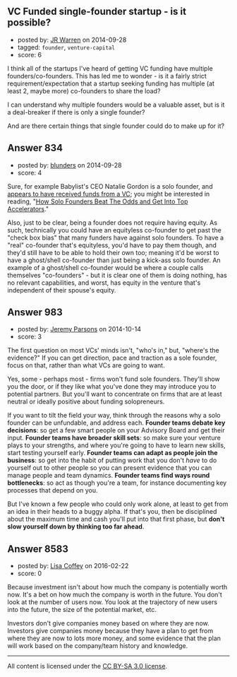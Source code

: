 ## VC Funded single-founder startup - is it possible?

- posted by: [JR Warren](https://stackexchange.com/users/1866317/jr-warren) on 2014-09-28
- tagged: `founder`, `venture-capital`
- score: 6

<p>I think all of the startups I've heard of getting VC funding have multiple founders/co-founders. This has led me to wonder - is it a fairly strict requirement/expectation that a startup seeking funding has multiple (at least 2, maybe more) co-founders to share the load?</p>

<p>I can understand why multiple founders would be a valuable asset, but is it a deal-breaker if there is only a single founder?</p>

<p>And are there certain things that single founder could do to make up for it?</p>



## Answer 834

- posted by: [blunders](https://stackexchange.com/users/216182/blunders) on 2014-09-28
- score: 4

<p>Sure, for example Babylist's CEO Natalie Gordon is a solo founder, and <a href="http://www.crunchbase.com/organization/babylist/funding-rounds" rel="nofollow">appears to have received funds from a VC</a>; you might be interested in reading, "<a href="http://blogs.wsj.com/venturecapital/2013/03/12/how-solo-founders-beat-the-odds-and-get-into-top-accelerators/" rel="nofollow">How Solo Founders Beat The Odds and Get Into Top Accelerators</a>."</p>

<p>Also, just to be clear, being a founder does not require having equity.  As such, technically you could have an equityless co-founder to get past the "check box bias" that many funders have against solo founders. To have a "real" co-founder that's equityless, you'd have to pay them though, and they'd still have to be able to hold their own too; meaning it'd be worst to have a ghost/shell co-founder than just being a kick-ass solo founder. An example of a ghost/shell co-founder would be where a couple calls themselves "co-founders" - but it is clear one of them is doing nothing, has no relevant capabilities, and worst, has equity in the venture that's independent of their spouse's equity.</p>



## Answer 983

- posted by: [Jeremy Parsons](https://stackexchange.com/users/497810/jeremy-parsons) on 2014-10-14
- score: 3

<p>The first question on most VCs' minds isn't, "who's in," but, "where's the evidence?"  If you can get direction, pace and traction as a sole founder, focus on that, rather than what VCs are going to want.</p>

<p>Yes, some - perhaps most - firms won't fund sole founders. They'll show you the door, or if they like what you've done they may introduce you to potential partners. But you'll want to concentrate on firms that are at least neutral or ideally positive about funding solopreneurs.</p>

<p>If you want to tilt the field your way, think through the reasons why a solo founder can be unfundable, and address each. <strong>Founder teams debate key decisions</strong>: so get a few smart people on your Advisory Board and get their input. <strong>Founder teams have broader skill sets</strong>: so make sure your venture plays to your strengths, and where you're going to have to learn new skills, start testing yourself early. <strong>Founder teams can adapt as people join the business</strong>: so get into the habit of putting work that you don't <em>have</em> to do yourself out to other people so you can present evidence that you can manage people and team dynamics. <strong>Founder teams find ways round bottlenecks</strong>: so act as though you're a team, for instance documenting key processes that depend on you.</p>

<p>But I've known a few people who could only work alone, at least to get from an idea in their heads to a buggy alpha. If that's you, then be disciplined about the maximum time and cash you'll put into that first phase, but <strong>don't slow yourself down by thinking too far ahead</strong>.</p>



## Answer 8583

- posted by: [Lisa Coffey](https://stackexchange.com/users/4754298/lisa-coffey) on 2016-02-22
- score: 0

<p>Because investment isn't about how much the company is potentially worth now. It's a bet on how much the company is worth in the future. You don't look at the number of users now. You look at the trajectory of new users into the future, the size of the potential market, etc.</p>

<p>Investors don't give companies money based on where they are now. Investors give companies money because they have a plan to get from where they are now to lots more money, and some evidence that the plan will work based on the company/team history and knowledge.</p>




---

All content is licensed under the [CC BY-SA 3.0 license](https://creativecommons.org/licenses/by-sa/3.0/).
